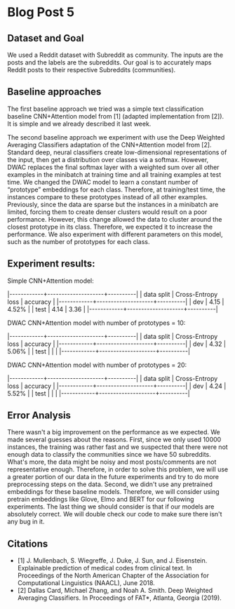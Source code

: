 # Blog Post 5

## Dataset and Goal
  We used a Reddit dataset with Subreddit as community. The inputs are the posts and the labels are the subreddits.
  Our goal is to accurately maps Reddit posts to their respective Subreddits (communities).

## Baseline approaches
  The first baseline approach we tried was a simple text classification baseline CNN+Attention model from [1] (adapted implementation from [2]). It is simple and we already described it last week.
  
  The second baseline approach we experiment with use the Deep Weighted Averaging Classifiers adaptation of the CNN+Attention model from [2]. Standard deep, neural classifiers create low-dimensional representations of the input, then get a distribution over classes via a softmax. However, DWAC replaces the final softmax layer with a weighted sum over all other examples in the minibatch at training time and all training examples at test time. We changed the DWAC model to learn a constant number of “prototype” embeddings for each class. Therefore, at training/test time, the instances compare to these prototypes instead of all other examples. Previously, since the data are sparse but the instances in a minibatch are limited, forcing them to create denser clusters would result on a poor performance. However, this change allowed the data to cluster around the closest prototype in its class. Therefore, we expected it to increase the performance. We also experiment with different parameters on this model, such as the number of prototypes for each class.
  
## Experiment results:

Simple CNN+Attention model:

   |------------+--------------------+----------|
   | data split | Cross-Entropy loss | accuracy |
   |------------+--------------------+----------|
   | dev        |        4.15        |   4.52%  |
   | test       |        4.14        |   3.36   |
   |------------+--------------------+----------|


DWAC CNN+Attention model with number of prototypes = 10:


   |------------+--------------------+----------|
   | data split | Cross-Entropy loss | accuracy |
   |------------+--------------------+----------|
   | dev        |        4.32        |   5.06%  |
   | test       |                |      |
   |------------+--------------------+----------|
   
   
DWAC CNN+Attention model with number of prototypes = 20:


   |------------+--------------------+----------|
   | data split | Cross-Entropy loss | accuracy |
   |------------+--------------------+----------|
   | dev        |        4.24        |   5.52%  |
   | test       |                |      |
   |------------+--------------------+----------|

## Error Analysis
  There wasn't a big improvement on the performance as we expected. We made several guesses about the reasons. First, since we only used 10000 instances, the training was rather fast and we suspected that there were not enough data to classify the communities since we have 50 subreddits. What's more, the data might be noisy and most posts/comments are not representative enough. Therefore, in order to solve this problem, we will use a greater portion of our data in the future experiments and try to do more preprocessing steps on the data. Second, we didn't use any pretrained embeddings for these baseline models. Therefore, we will consider using pretrain embeddings like Glove, Elmo and BERT for our following experiments. The last thing we should consider is that if our models are absolutely correct. We will double check our code to make sure there isn't any bug in it.

## Citations
  - [1] J. Mullenbach, S. Wiegreffe, J. Duke, J. Sun, and J. Eisenstein.
    Explainable prediction of medical codes from clinical text.
    In Proceedings of the North American Chapter of the Association for Computational Linguistics (NAACL), June 2018.
  - [2] Dallas Card, Michael Zhang, and Noah A. Smith.
    Deep Weighted Averaging Classifiers.
    In Proceedings of FAT*, Atlanta, Georgia (2019).

